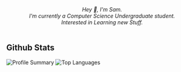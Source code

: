 <div align="center">
  <i>
    Hey 👋, I'm Sam.<br>
    I'm currently a Computer Science Undergraduate student.<br>
    Interested in Learning new Stuff.<br>
  </i>
  <br>
</div>

## Github Stats
<img src="http://github-profile-summary-cards.vercel.app/api/cards/stats?username=SamB032&theme=transparent&count_private=true" alt="Profile Summary"/>
<img src="https://github-readme-stats.vercel.app/api/top-langs/?username=SamB032&layout=compact&langs_count=10&hide_border=true&theme=transparent&count_private=true" alt="Top Languages"/>
